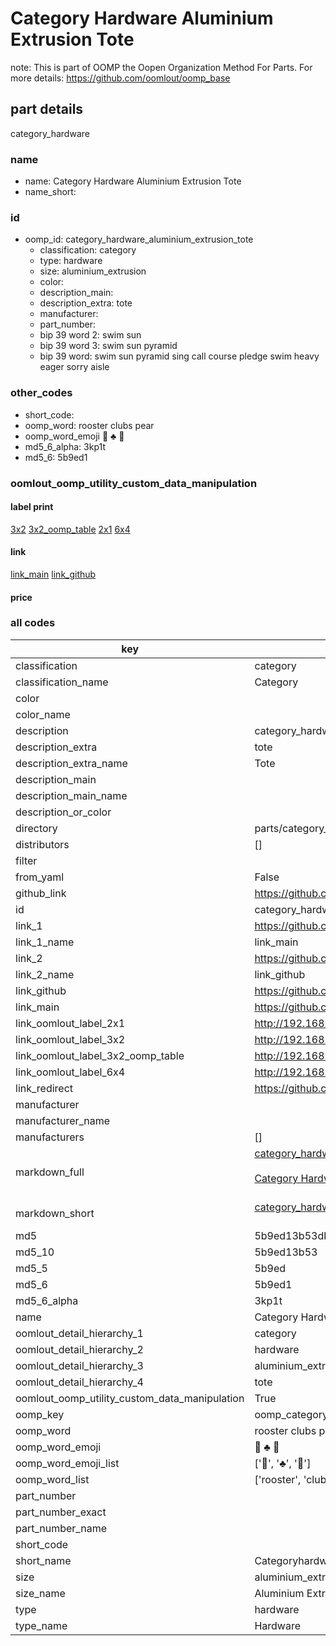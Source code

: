 # Category Hardware Aluminium Extrusion Tote  

note: This is part of OOMP the Oopen Organization Method For Parts. For more details: https://github.com/oomlout/oomp_base

##  part details
  



category_hardware



### name
* name: Category Hardware Aluminium Extrusion Tote
* name_short: 
### id
* oomp_id: category_hardware_aluminium_extrusion_tote
  * classification: category
  * type: hardware
  * size: aluminium_extrusion
  * color: 
  * description_main: 
  * description_extra: tote
  * manufacturer: 
  * part_number: 
  * bip 39 word 2: swim sun
  * bip 39 word 3: swim sun pyramid
  * bip 39 word: swim sun pyramid sing call course pledge swim heavy eager sorry aisle

### other_codes
* short_code: 
* oomp_word: rooster clubs pear
* oomp_word_emoji :rooster: :clubs: :pear:
* md5_6_alpha: 3kp1t
* md5_6: 5b9ed1






### oomlout_oomp_utility_custom_data_manipulation
#### label print
[3x2](http://192.168.1.245:1112/?label=oomp%203kp1t)
[3x2_oomp_table](http://192.168.1.108:1112/?label=oomp%203kp1t)
[2x1](http://192.168.1.242:1112/?label=oomp%203kp1t)
[6x4](http://192.168.1.55:1112/?label=oomp%203kp1t)    

#### link

[link_main](https://github.com/oomlout/oomlout_oomp_version_1_messy/tree/main/parts/category_hardware_aluminium_extrusion_tote) [link_github](https://github.com/oomlout/oomlout_oomp_version_1_messy/tree/main/parts/category_hardware_aluminium_extrusion_tote)                             

#### price







### all codes 
| key | value |  
| --- | --- |  
| classification | category |  
| classification_name | Category |  
| color |  |  
| color_name |  |  
| description | category_hardware |  
| description_extra | tote |  
| description_extra_name | Tote |  
| description_main |  |  
| description_main_name |  |  
| description_or_color |   |  
| directory | parts/category_hardware_aluminium_extrusion_tote |  
| distributors | [] |  
| filter |  |  
| from_yaml | False |  
| github_link | https://github.com/oomlout/oomlout_oomp_part_src/tree/main/parts/category_hardware_aluminium_extrusion_tote |  
| id | category_hardware_aluminium_extrusion_tote |  
| link_1 | https://github.com/oomlout/oomlout_oomp_version_1_messy/tree/main/parts/category_hardware_aluminium_extrusion_tote |  
| link_1_name | link_main |  
| link_2 | https://github.com/oomlout/oomlout_oomp_version_1_messy/tree/main/parts/category_hardware_aluminium_extrusion_tote |  
| link_2_name | link_github |  
| link_github | https://github.com/oomlout/oomlout_oomp_version_1_messy/tree/main/parts/category_hardware_aluminium_extrusion_tote |  
| link_main | https://github.com/oomlout/oomlout_oomp_version_1_messy/tree/main/parts/category_hardware_aluminium_extrusion_tote |  
| link_oomlout_label_2x1 | http://192.168.1.242:1112/?label=oomp%203kp1t |  
| link_oomlout_label_3x2 | http://192.168.1.245:1112/?label=oomp%203kp1t |  
| link_oomlout_label_3x2_oomp_table | http://192.168.1.108:1112/?label=oomp%203kp1t |  
| link_oomlout_label_6x4 | http://192.168.1.55:1112/?label=oomp%203kp1t |  
| link_redirect | https://github.com/oomlout/oomlout_oomp_version_1_messy/tree/main/parts/category_hardware_aluminium_extrusion_tote |  
| manufacturer |  |  
| manufacturer_name |  |  
| manufacturers | [] |  
| markdown_full | [category_hardware_aluminium_extrusion_tote](none)<br>[](none)<br>[Category Hardware Aluminium Extrusion Tote](none)<br><br> |  
| markdown_short | [category_hardware_aluminium_extrusion_tote](none)<br><br> |  
| md5 | 5b9ed13b53dbf4d0c5103c955e3656df |  
| md5_10 | 5b9ed13b53 |  
| md5_5 | 5b9ed |  
| md5_6 | 5b9ed1 |  
| md5_6_alpha | 3kp1t |  
| name | Category Hardware Aluminium Extrusion Tote |  
| oomlout_detail_hierarchy_1 | category |  
| oomlout_detail_hierarchy_2 | hardware |  
| oomlout_detail_hierarchy_3 | aluminium_extrusion |  
| oomlout_detail_hierarchy_4 | tote |  
| oomlout_oomp_utility_custom_data_manipulation | True |  
| oomp_key | oomp_category_hardware_aluminium_extrusion_tote |  
| oomp_word | rooster clubs pear |  
| oomp_word_emoji | :rooster: :clubs: :pear: |  
| oomp_word_emoji_list | [':rooster:', ':clubs:', ':pear:'] |  
| oomp_word_list | ['rooster', 'clubs', 'pear'] |  
| part_number |  |  
| part_number_exact |  |  
| part_number_name |  |  
| short_code |  |  
| short_name | Categoryhardware |  
| size | aluminium_extrusion |  
| size_name | Aluminium Extrusion |  
| type | hardware |  
| type_name | Hardware |  
